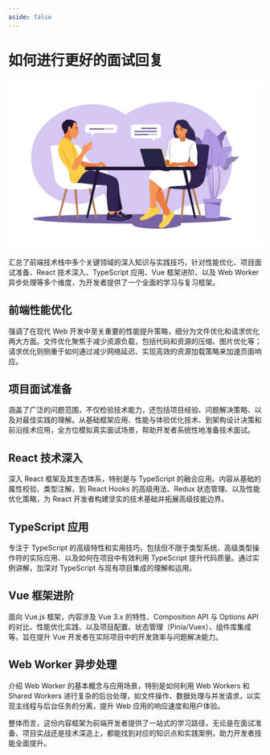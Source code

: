 ```yaml
---
aside: false
---
```


# 如何进行更好的面试回复

![interview](/public/interview.webp)

汇总了前端技术栈中多个关键领域的深入知识与实践技巧，针对性能优化、项目面试准备、React 技术深入、TypeScript 应用、Vue 框架进阶、以及 Web Worker 异步处理等多个维度，为开发者提供了一个全面的学习与复习框架。

## 前端性能优化

强调了在现代 Web 开发中至关重要的性能提升策略，细分为文件优化和请求优化两大方面。文件优化聚焦于减少资源负载，包括代码和资源的压缩、图片优化等；请求优化则侧重于如何通过减少网络延迟、实现高效的资源加载策略来加速页面响应。

## 项目面试准备

涵盖了广泛的问题范围，不仅检验技术能力，还包括项目经验、问题解决策略、以及对最佳实践的理解。从基础框架应用、性能与体验优化技术、到架构设计决策和前沿技术应用，全方位模拟真实面试场景，帮助开发者系统性地准备技术面试。

## React 技术深入

深入 React 框架及其生态体系，特别是与 TypeScript 的融合应用。内容从基础的属性校验、类型注解，到 React Hooks 的高级用法、Redux 状态管理、以及性能优化策略，为 React 开发者构建坚实的技术基础并拓展高级技能边界。

## TypeScript 应用

专注于 TypeScript 的高级特性和实用技巧，包括但不限于类型系统、高级类型操作符的实际应用、以及如何在项目中有效利用 TypeScript 提升代码质量。通过实例讲解，加深对 TypeScript 与现有项目集成的理解和运用。

## Vue 框架进阶

面向 Vue.js 框架，内容涉及 Vue 3.x 的特性、Composition API 与 Options API 的对比、性能优化实践、以及项目配置、状态管理（Pinia/Vuex）、组件库集成等。旨在提升 Vue 开发者在实际项目中的开发效率与问题解决能力。

## Web Worker 异步处理

介绍 Web Worker 的基本概念与应用场景，特别是如何利用 Web Workers 和 Shared Workers 进行复杂的后台处理，如文件操作、数据处理与并发请求，以实现主线程与后台任务的分离，提升 Web 应用的响应速度和用户体验。

整体而言，这份内容框架为前端开发者提供了一站式的学习路径，无论是在面试准备、项目实战还是技术深造上，都能找到对应的知识点和实践案例，助力开发者技能全面提升。
